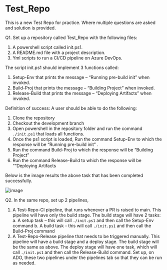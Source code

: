 # Test_Repo
This is a new Test Repo for practice. Where multiple questions are asked and solution is provided.

Q1. Set up a repository called Test_Repo with the following files: 
1.	A powershell script called init.ps1.
2.	A README.md file with a project description.
3.	Yml scripts to run a CI/CD pipeline on Azure DevOps.

The script init.ps1 should implement 3 functions called: 
1.	Setup-Env that prints the message – “Running pre-build init” when invoked.
2.	Build-Proj that prints the message – “Building Project” when invoked.
3.	Release-Build that prints the message – “Deploying Artifacts” when invoked.

Definition of success: A user should be able to do the following:
1.	Clone the repository
2.	Checkout the development branch
3.	Open powershell in the repository folder and run the command `./init.ps1` that loads all functions.
4.	Once the ps1 script is loaded, Run the command Setup-Env to which the response will be “Running     pre-build init” .
5.	Run the command Build-Proj to which the response will be “Building Project”
6.	Run the command Release-Build to which the response will be ““Deploying Artifacts

   Below is the image results the above task that has been completed successfully.

   ![image](https://github.com/Bhargava25/Test_Repo/assets/28252364/71955cdd-a3a4-463f-8b8d-844879d44f4e)


Q2. In the same repo, set up 2 pipelines, 
1.	A Test-Repo-CI pipeline, that runs whenever a PR is raised to main. This pipeline will have only the build stage. The build stage will have 2 tasks:
a.	A setup task – this will call `./init.ps1` and then call the Setup-Env command
b.	A build task - this will call `./init.ps1` and then call the Build-Proj command
2.	A Test-Repo-Release pipeline that needs to be triggered manually. This pipeline will have a build stage and a deploy stage. The build stage will be the same as above. The deploy stage will have one task, which will call `./init.ps1` and then call the Release-Build command. 
Set up, on ADO, these two pipelines under the pipelines tab so that they can be run as needed. 


